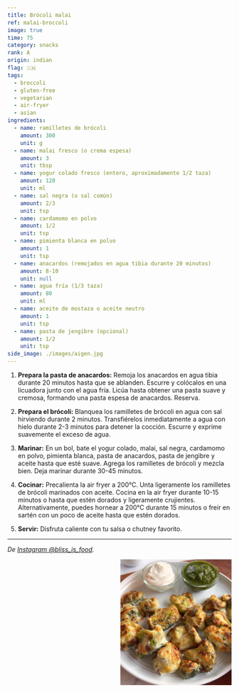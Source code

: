 ```yaml
---
title: Brócoli malai
ref: malai-broccoli
image: true
time: 75
category: snacks
rank: A
origin: indian
flag: 🇮🇳
tags:
  - broccoli
  - gluten-free
  - vegetarian
  - air-fryer
  - asian
ingredients:
  - name: ramilletes de brócoli
    amount: 300
    unit: g
  - name: malai fresco (o crema espesa)
    amount: 3
    unit: tbsp
  - name: yogur colado fresco (entero, aproximadamente 1/2 taza)
    amount: 120
    unit: ml
  - name: sal negra (o sal común)
    amount: 2/3
    unit: tsp
  - name: cardamomo en polvo
    amount: 1/2
    unit: tsp
  - name: pimienta blanca en polvo
    amount: 1
    unit: tsp
  - name: anacardos (remojados en agua tibia durante 20 minutos)
    amount: 8-10
    unit: null
  - name: agua fría (1/3 taza)
    amount: 80
    unit: ml
  - name: aceite de mostaza o aceite neutro
    amount: 1
    unit: tsp
  - name: pasta de jengibre (opcional)
    amount: 1/2
    unit: tsp
side_image: ./images/aigen.jpg
---
```


1. **Prepara la pasta de anacardos:**
Remoja los anacardos en agua tibia durante 20 minutos hasta que se ablanden. Escurre y colócalos en una licuadora junto con el agua fría. Licúa hasta obtener una pasta suave y cremosa, formando una pasta espesa de anacardos. Reserva.

2. **Prepara el brócoli:**
Blanquea los ramilletes de brócoli en agua con sal hirviendo durante 2 minutos. Transfiérelos inmediatamente a agua con hielo durante 2-3 minutos para detener la cocción. Escurre y exprime suavemente el exceso de agua.

3. **Marinar:** 
En un bol, bate el yogur colado, malai, sal negra, cardamomo en polvo, pimienta blanca, pasta de anacardos, pasta de jengibre y aceite hasta que esté suave. Agrega los ramilletes de brócoli y mezcla bien. Deja marinar durante 30-45 minutos.

4. **Cocinar:**
Precalienta la air fryer a 200°C. Unta ligeramente los ramilletes de brócoli marinados con aceite. Cocina en la air fryer durante 10-15 minutos o hasta que estén dorados y ligeramente crujientes. Alternativamente, puedes hornear a 200°C durante 15 minutos o freír en sartén con un poco de aceite hasta que estén dorados.

5. **Servir:**
Disfruta caliente con tu salsa o chutney favorito.

---

_De [Instagram @bliss_is_food](https://www.instagram.com/reel/DCn5fRiI_St/?utm_source=ig_web_copy_link&igsh=MzRlODBiNWFlZA==)._

<img src="images/malai_broccoli.png" style="width:250px; float:right;"/>